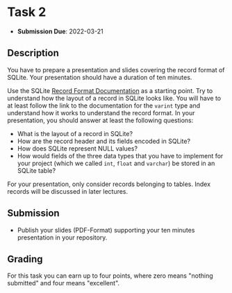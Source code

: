 # Task 2

- **Submission Due**: 2022-03-21

## Description

You have to prepare a presentation and slides covering the record format of SQLite. Your presentation should have a duration of ten minutes.

Use the SQLite [Record Format Documentation](https://sqlite.org/fileformat.html#record_format) as a starting point. Try to understand how the layout of a record in SQLite looks like. You will have to at least follow the link to the documentation for the `varint` type and understand how it works to understand the record format. In your presentation, you should answer at least the following questions:

- What is the layout of a record in SQLite?
- How are the record header and its fields encoded in SQLite?
- How does SQLite represent NULL values?
- How would fields of the three data types that you have to implement for your project (which we called `int`, `float` and `varchar`) be stored in an SQLite table?

For your presentation, only consider records belonging to tables. Index records will be discussed in later lectures.

## Submission

- Publish your slides (PDF-Format) supporting your ten minutes presentation in your repository.

## Grading

For this task you can earn up to four points, where zero means "nothing submitted" and four means "excellent".
